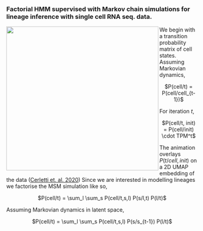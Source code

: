 ### Factorial HMM supervised with Markov chain simulations for lineage inference with single cell RNA seq. data.

<img align="left" 
     src="https://user-images.githubusercontent.com/25486108/208702939-0f2e9339-0d1f-467a-934c-56d5db388f22.gif"
     width="400" height="380">

We begin with a transition probability matrix of cell states. Assuming Markovian dynamics,

<p align=center> $P(cell/t) = P(cell/cell_{t-1})$ </p>

For iteration $t$,

<p align=center> $P(cell/t, init) = P(cell/init) \cdot TPM^t$ </p>

The animation overlays $P(t/cell,init)$ on a 2D UMAP embedding of the data ([Cerletti et. al. 2020](https://www.biorxiv.org/content/10.1101/2020.12.22.423929v1)) Since we are interested in modelling lineages we factorise the MSM simulation like so,

<p align=center> $P(cell/t) = \sum_l \sum_s P(cell/t,s,l) P(s/l,t) P(l/t)$ </p>

Assuming Markovian dynamics in latent space,

<p align=center> $P(cell/t) = \sum_l \sum_s P(cell/t,s,l) P(s/s_{t-1}) P(l/t)$ </p>

